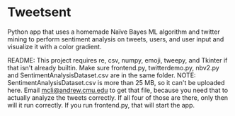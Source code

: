# Tweetsent
Python app that uses a homemade Naïve Bayes ML algorithm and twitter mining to perform sentiment analysis on tweets, users, and user input and visualize it with a color gradient.

README:
This project requires re, csv, numpy, emoji, tweepy, and Tkinter if that isn't already builtin.  Make sure frontend.py, twitterdemo.py, nbv2.py and SentimentAnalysisDataset.csv are in the same folder. NOTE: SentimentAnalysisDataset.csv is more than 25 MB, so it can't be uploaded here. Email mcli@andrew.cmu.edu to get that file, because you need that to actually analyze the tweets correctly. If all four of those are there, only then will it run correctly. If you run frontend.py, that will start the app.
